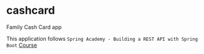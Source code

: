 # cashcard
Family Cash Card app

This application follows `Spring Academy - Building a REST API with Spring Boot`
[Course](https://spring.academy/courses/building-a-rest-api-with-spring-boot)
